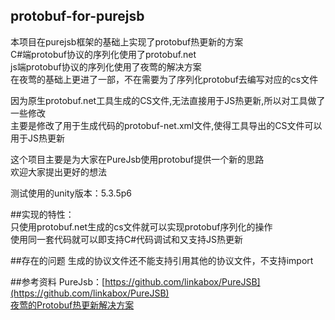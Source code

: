 ## protobuf-for-purejsb

本项目在purejsb框架的基础上实现了protobuf热更新的方案  
C#端protobuf协议的序列化使用了protobuf.net  
js端protobuf协议的序列化使用了夜莺的解决方案  
在夜莺的基础上更进了一部，不在需要为了序列化protobuf去编写对应的cs文件  

因为原生protobuf.net工具生成的CS文件,无法直接用于JS热更新,所以对工具做了一些修改  
主要是修改了用于生成代码的protobuf-net.xml文件,使得工具导出的CS文件可以用于JS热更新

这个项目主要是为大家在PureJsb使用protobuf提供一个新的思路  
欢迎大家提出更好的想法
  
测试使用的unity版本：5.3.5p6

##实现的特性：  
只使用protobuf.net生成的cs文件就可以实现protobuf序列化的操作  
使用同一套代码就可以即支持C#代码调试和又支持JS热更新

##存在的问题
生成的协议文件还不能支持引用其他的协议文件，不支持import

##参考资料
PureJsb：[https://github.com/linkabox/PureJSB](https://github.com/linkabox/PureJSB)  
[夜莺的Protobuf热更新解决方案](http://www.cnblogs.com/zyc-it/p/4881026.html)